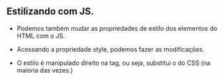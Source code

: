 ## Estilizando com JS.

- Podemos também mudar as propriedades de estilo dos elementos do HTML com o JS.

- Acessando a propriedade style, podemos fazer as modificações.

- O estilo é manipulado direito na tag, ou seja, substitui o do CSS (na maioria das vezes.)

